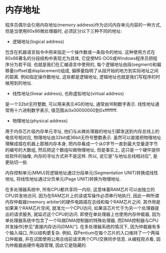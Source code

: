 # 内存地址

程序员偶尔会引用内存地址(memory address)作为访问内存单元内容的一种方式, 但是当使用80x86微处理器时, 必须区分以下三种不同的地址: 

- 逻辑地址(logical address)
    
包含在机器语言指令中用来指定一个操作数或一条指令的地址. 这种使用方式在80x86著名的分段结构中表现尤为具体, 它促使MS-DOS或Windows程序员把程序分为若干段. 也就是我们在汇编语言中使用的, 每个逻辑地址由段(segment)和偏移量(offset或displacement)组成, 偏移量指明了从段开始的地方到实际地址之间的距离. 例如指定操作数地址, 这些都是逻辑地址, 逻辑地址也就是我们写程序的时候用到的地址. 

- 线性地址(linear address), 也称虚拟地址(virtual address)

 是一个32bit无符整数, 可以用来表示4G的地址, 通常由16制数字表示. 线性地址通常用十六进制数字表示, 值范围从0x00000000到0xffffffff. 
 
 - 物理地址(physical address)

用于内存芯片级内存单元寻址, 他们与从微处理器的地址引脚发送到内存总线上的电信号相对应, 物理地址由32bit或36bit无符号整数表示. 虽然可以直接把物理地址理解成插在机器上那根内存本身, 把内存看成一个从0字节一直到最大空量逐字节的编号的大数组, 然后把这个数组叫做物理地址, 但是事实上, 这只是一个硬件提供给软件的抽像, 内存的寻址方式并不是这样. 所以, 说它是”与地址总线相对应", 是更贴切一些. 

内存控制单元(MMU)将逻辑地址通过分段单元(Segmentation UNIT)转换成线性地址, 将线性地址通过分页单元(Page UNIT)转换为物理地址. 

在多处理器系统中, 所有CPU都共享同一内存; 这意味着RAM芯片可以由独立的CPU并发地访问. 因为在RAM芯片上的读或写操作必须串行地执行, 因此一种所谓内存仲裁器(memory arbiter)的硬件电路插在总线和每个RAM芯片之间. 其作用是如果某个RAM芯片空闲, 就准允一个CPU访问, 如果该芯片忙于为另一个处理器提出的请求服务, 就延迟这个CPU的访问. 即使在单处理器上也使用内存仲裁器, 因为单处理器系统中包含了一个叫做DMA控制器的特殊处理器, 而DMA控制器与CPU并发操作[参见”直接内存访问(DMA)"]. 在多处理器系统的情况下, 因为仲裁器有多个输入端口, 所以结构更复杂. 例如, 双Pentium在每个芯片的入口维持了一个两端口仲裁器, 并在试图使用公用总线前请求两个CPU交换同步信息. 从编程观点看, 因为仲裁器由硬件电路管理, 因此它是隐藏的. 
 











































